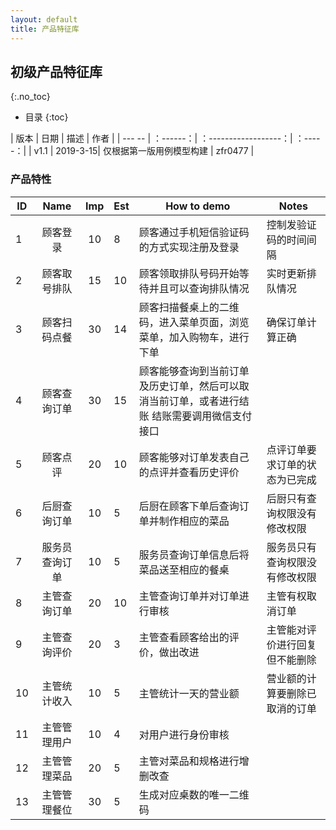 ```yaml
---
layout: default
title: 产品特征库
---
```


## 初级产品特征库
{:.no_toc}

* 目录
{:toc}

 |  版本  |    日期   |        描述           |    作者  | 
 | --- -- | ：------：| ：------------------：| ：-----：|
 | v1.1   | 2019-3-15| 仅根据第一版用例模型构建 |  zfr0477 |

### 产品特性

| ID	|Name	|Imp	|Est	|How to demo	|Notes|
|-|:--:|:--:|----|----|------|
|1	|顾客登录	|10	|8	|顾客通过手机短信验证码的方式实现注册及登录	|控制发验证码的时间间隔|
|2	|顾客取号排队	|15	|10	|顾客领取排队号码开始等待并且可以查询排队情况	|实时更新排队情况|
|3	|顾客扫码点餐	|30	|14	|顾客扫描餐桌上的二维码，进入菜单页面，浏览菜单，加入购物车，进行下单	|确保订单计算正确|
|4	|顾客查询订单	|30	|15	|顾客能够查询到当前订单及历史订单，然后可以取消当前订单，或者进行结账	结账需要调用微信支付接口|
|5	|顾客点评	|20	|10	|顾客能够对订单发表自己的点评并查看历史评价	|点评订单要求订单的状态为已完成|
|6	|后厨查询订单	|10	|5	|后厨在顾客下单后查询订单并制作相应的菜品	|后厨只有查询权限没有修改权限|
|7	|服务员查询订单	|10	|5	|服务员查询订单信息后将菜品送至相应的餐桌	|服务员只有查询权限没有修改权限|
|8	|主管查询订单	|20	|10	|主管查询订单并对订单进行审核	|主管有权取消订单
|9	|主管查询评价	|20	|3	|主管查看顾客给出的评价，做出改进	|主管能对评价进行回复但不能删除|
|10	|主管统计收入	|10	|5	|主管统计一天的营业额	|营业额的计算要删除已取消的订单|
|11	|主管管理用户	|10	|4	|对用户进行身份审核	|
|12	|主管管理菜品	|20	|5	|主管对菜品和规格进行增删改查	|
|13	|主管管理餐位	|30	|5	|生成对应桌数的唯一二维码	|
